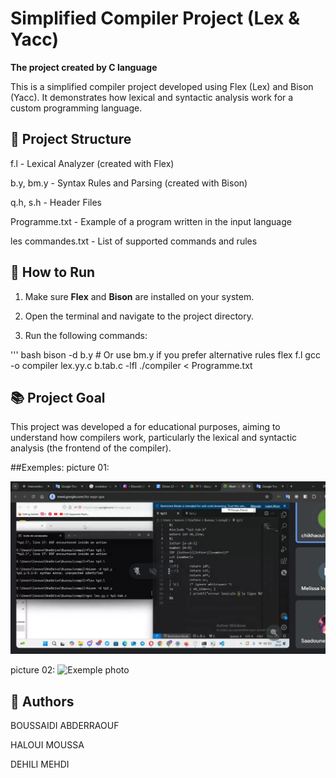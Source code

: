 # Simplified Compiler Project (Lex & Yacc)

**The project created by C language** 

This is a simplified compiler project developed using  Flex (Lex) and Bison (Yacc). It demonstrates how lexical and syntactic analysis work for a custom programming language.

## 📁 Project Structure

f.l - Lexical Analyzer (created with Flex)

b.y, bm.y - Syntax Rules and Parsing (created with Bison)

q.h, s.h - Header Files

Programme.txt - Example of a program written in the input language

les commandes.txt - List of supported commands and rules

## 🚀 How to Run

1. Make sure **Flex** and **Bison** are installed on your system.

2. Open the terminal and navigate to the project directory.

3. Run the following commands:

''' bash
bison -d b.y      # Or use bm.y if you prefer alternative rules
flex f.l
gcc -o compiler lex.yy.c b.tab.c -lfl
./compiler < Programme.txt


## 📚 Project Goal

This project was developed a for educational purposes, aiming to understand how compilers work, particularly the lexical and syntactic analysis (the frontend of the compiler).

##Exemples:
picture 01:

![Exemple photo](https://github.com/Raouf-RB/Simple-compiler-project/blob/6d49ae81a338eef9d84cf5a26ea8fe2b239ac125/Compiler-project-test.png)


picture 02:
![Exemple photo](https://github.com/Raouf-RB/Simple-compilerproject/blob/476c5bb6a47b6a0ed9114afdfcc222e1aa8fd1c9/Compiler%20project%20test_2.png)

## 👥 Authors

BOUSSAIDI ABDERRAOUF

HALOUI MOUSSA

DEHILI MEHDI
